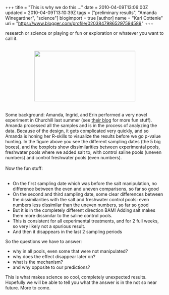 +++
title = "This is why we do this ..."
date = 2010-04-09T13:06:00Z
updated = 2010-04-09T13:10:39Z
tags = ["preliminary results", "Amanda Winegardner", "science"]
blogimport = true 
[author]
	name = "Karl Cottenie"
	uri = "https://www.blogger.com/profile/02038479865297594589"
+++

research or science or playing or fun or exploration or whatever you want to call it.<br /><br /><div class="separator" style="clear: both; text-align: center;"><a href="http://3.bp.blogspot.com/_jWvi-7Hihd8/S79bZHqtDKI/AAAAAAAAAEg/fi2wwI4sjv8/s1600/LATTICEBOXPLOT_diss_timesteps.jpg" imageanchor="1" style="margin-left: 1em; margin-right: 1em;"><img border="0" height="160" src="http://3.bp.blogspot.com/_jWvi-7Hihd8/S79bZHqtDKI/AAAAAAAAAEg/fi2wwI4sjv8/s320/LATTICEBOXPLOT_diss_timesteps.jpg" width="320" /></a></div><br /><br />Some background: Amanda, Ingrid, and Erin performed a very novel experiment in Churchill last summer (see <a href="http://dabluff.blogspot.com/">their blog</a> for more fun stuff). Amanda processed all the samples and is in the process of analyzing the data. Because of the design, it gets complicated very quickly, and so Amanda is honing her R-skills to visualize the results before we go p-value hunting. In the figure above you see the different sampling dates (the 5 big boxes), and the boxplots show dissimilarities between experimental pools, freshwater pools where we added salt to, with control saline pools (uneven numbers) and control freshwater pools (even numbers).<br /><br />Now the fun stuff:<br /><br /><ul><li>On the first sampling date which was before the salt manipulation, no difference between the even and uneven comparisons, so far so good</li><li>On the second and third sampling date, some clear differences between the dissimilarities with the salt and freshwater control pools: even numbers less dissimilar than the uneven numbers, so far so good</li><li>But it is in the completely different direction BAM! Adding salt makes them more dissimilar to the saline control pools.&nbsp;</li><li>This is consistent for all experimental treatments, and for 2 full weeks, so very likely not a spurious result.</li><li>And then it disappears in the last 2 sampling periods</li></ul><div>So the questions we have to answer:</div><div><ul><li>why in all pools, even some that were not manipulated?</li><li>why does the effect disappear later on?</li><li>what is the mechanism?</li><li>and why opposite to our predictions?</li></ul><div>This is what makes science so cool, completely unexpected results. Hopefully we will be able to tell you what the answer is in the not so near future. More to come.</div></div>
